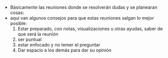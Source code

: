 - Básicamente las reuniones donde se resolverán dudas y se planearan cosas:
- aqui van algunos consejos para que estas reuniones salgan lo mejor posible:
  1. Estar preparado, con notas, visualizaciones u otras ayudas, saber de que será la reunión
  2. ser puntual
  3. estar enfocado y no temer el preguntar
  4. Dar espacio a los demás para dar su opinión